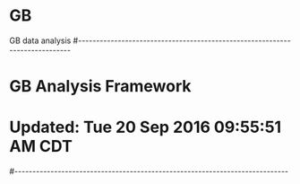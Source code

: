 # GB
GB data analysis
#----------------------------------------------------------------------------
#    GB Analysis Framework
#    Updated:  Tue 20 Sep 2016 09:55:51 AM CDT 
#----------------------------------------------------------------------------
